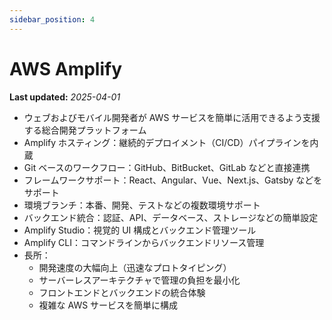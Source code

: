```yaml
---
sidebar_position: 4
---
```


# AWS Amplify

**Last updated:** _2025-04-01_

- ウェブおよびモバイル開発者が AWS サービスを簡単に活用できるよう支援する総合開発プラットフォーム
- Amplify ホスティング：継続的デプロイメント（CI/CD）パイプラインを内蔵
- Git ベースのワークフロー：GitHub、BitBucket、GitLab などと直接連携
- フレームワークサポート：React、Angular、Vue、Next.js、Gatsby などをサポート
- 環境ブランチ：本番、開発、テストなどの複数環境サポート
- バックエンド統合：認証、API、データベース、ストレージなどの簡単設定
- Amplify Studio：視覚的 UI 構成とバックエンド管理ツール
- Amplify CLI：コマンドラインからバックエンドリソース管理
- 長所：
  - 開発速度の大幅向上（迅速なプロトタイピング）
  - サーバーレスアーキテクチャで管理の負担を最小化
  - フロントエンドとバックエンドの統合体験
  - 複雑な AWS サービスを簡単に構成

